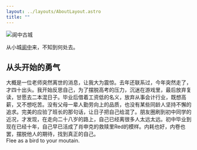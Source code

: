 ```yaml
---
layout: ../layouts/AboutLayout.astro
title: ""
---
```

<div>
  <img src="/assets/langz.jpg" class="sm:w-1/2 mx-auto" alt="阆中古城">
</div>

从小城<a href="https://www.bilibili.com/video/BV1JW4y1G7Ch/?spm_id_from=333.337.search-card.all.click">阆中</a>来，不知到何处去。
## 从头开始的勇气
大概是一位老师突然离世的消息，让我大为震惊。去年还联系过，今年突然走了，才四十出头。我开始反思自己，为了摆脱高考的压力，沉迷在游戏里，最后放弃复读，甘愿去二本混日子。毕业后借着工资低的名义，放弃从事会计行业，既想高薪，又不想吃苦。没有父母一辈人勤劳向上的品质，也没有某些同龄人坚持不懈的追求。完美的应验了班长的那句话，让日子把自己给混了。朋友圈刷到初中同学的近况，才发现，在走向二十八岁的路上，自己已经离很多人太远太远。初中毕业到现在已经十年，自己早已活成了肖申克的救赎里Red的模样。内耗也好，内卷也罢，摆脱他人的期待，找到真正的自己。
<br>Flee as a bird to your moutain.
